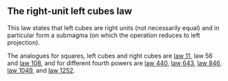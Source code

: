 ## The right-unit left cubes law

This law states that left cubes are right units (not necessarily equal) and in particular form a submagma (on which the operation reduces to left projection).

The analogues for squares, left cubes and right cubes are [law 11](https://teorth.github.io/equational_theories/implications/?11), law 56 and [law 108](https://teorth.github.io/equational_theories/implications/?108), and for different fourth powers are [law 440](https://teorth.github.io/equational_theories/implications/?440), [law 643](https://teorth.github.io/equational_theories/implications/?643), [law 846](https://teorth.github.io/equational_theories/implications/?846), [law 1049](https://teorth.github.io/equational_theories/implications/?1049), and [law 1252](https://teorth.github.io/equational_theories/implications/?1252).

